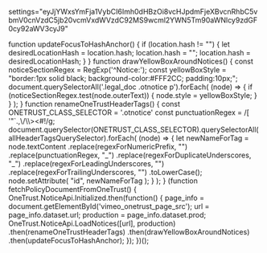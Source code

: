 settings="eyJjYWxsYmFja1VybCI6Imh0dHBzOi8vcHJpdmFjeXBvcnRhbC5vbmV0cnVzdC5jb20vcmVxdWVzdC92MS9wcml2YWN5Tm90aWNlcy9zdGF0cy92aWV3cyJ9"

function updateFocusToHashAnchor() { if (location.hash != "") { let desiredLocationHash = location.hash; location.hash = ""; location.hash = desiredLocationHash; } } function drawYellowBoxAroundNotices() { const noticeSectionRegex = RegExp('^Notice:'); const yellowBoxStyle = "border:1px solid black; background-color:#FFF2CC; padding:10px;"; document.querySelectorAll('.legal\_doc .otnotice p').forEach( (node) => { if (noticeSectionRegex.test(node.outerText)) { node.style = yellowBoxStyle; } } ); } function renameOneTrustHeaderTags() { const ONETRUST\_CLASS\_SELECTOR = '.otnotice' const punctuationRegex = /\[ '"\`.,\\/\\\\><#!$%?@\\^&\\\*+;:{}=\\~()-\]/g; const allHeaderTagsQuerySelector = 'h1, h2, h3, h4, h5, h6'; const regexForNumericPrefix = /^\[0-9\]+\[.\]\[0-9\]\* /; const regexForDuplicateUnderscores = /\[\_\]{2,}/g; const regexForLeadingUnderscores = /^\_+/g; const regexForTrailingUnderscores = /\_+$/g; document.querySelector(ONETRUST\_CLASS\_SELECTOR).querySelectorAll(allHeaderTagsQuerySelector).forEach( (node) => { let newNameForTag = node.textContent .replace(regexForNumericPrefix, "") .replace(punctuationRegex, "\_") .replace(regexForDuplicateUnderscores, "\_") .replace(regexForLeadingUnderscores, "") .replace(regexForTrailingUnderscores, "") .toLowerCase(); node.setAttribute( "id", newNameForTag ); } ); } (function fetchPolicyDocumentFromOneTrust() { OneTrust.NoticeApi.Initialized.then(function() { page\_info = document.getElementById('vimeo\_onetrust\_page\_src'); url = page\_info.dataset.url; production = page\_info.dataset.prod; OneTrust.NoticeApi.LoadNotices(\[url\], production) .then(renameOneTrustHeaderTags) .then(drawYellowBoxAroundNotices) .then(updateFocusToHashAnchor); }); })();